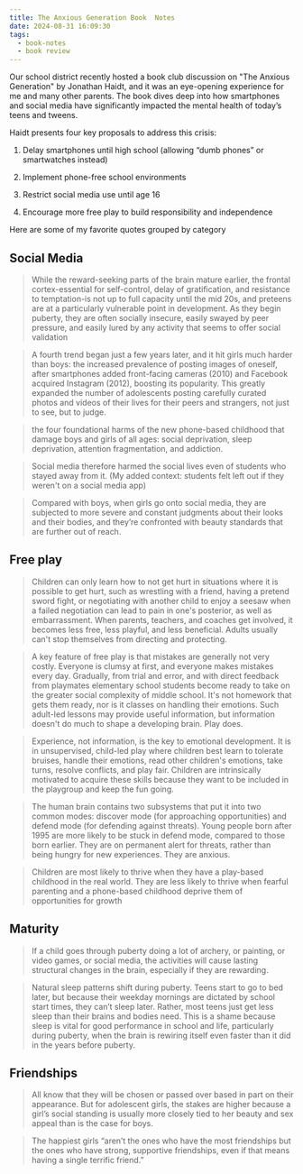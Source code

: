 ```yaml
---
title: The Anxious Generation Book  Notes
date: 2024-08-31 16:09:30
tags:
  - book-notes
  - book review
---
```


Our school district recently hosted a book club discussion on "The Anxious Generation" by Jonathan Haidt, and it was an eye-opening experience for me and many other parents. The book dives deep into how smartphones and social media have significantly impacted the mental health of today’s teens and tweens.

Haidt presents four key proposals to address this crisis:

1. Delay smartphones until high school (allowing “dumb phones” or smartwatches instead)

2. Implement phone-free school environments

3. Restrict social media use until age 16

4. Encourage more free play to build responsibility and independence

Here are some of my favorite quotes grouped by category

## Social Media

> While the reward-seeking parts of the brain mature earlier, the frontal cortex-essential for self-control, delay of gratification, and resistance to temptation-is not up to full capacity until the mid 20s, and preteens are at a particularly vulnerable point in development. As they begin puberty, they are often socially insecure, easily swayed by peer pressure, and easily lured by any activity that seems to offer social validation

> A fourth trend began just a few years later, and it hit girls much harder than boys: the increased prevalence of posting images of oneself, after smartphones added front-facing cameras (2010) and Facebook acquired Instagram (2012), boosting its popularity. This greatly expanded the number of adolescents posting carefully curated photos and videos of their lives for their peers and strangers, not just to see, but to judge.

> the four foundational harms of the new phone-based childhood that damage boys and girls of all ages: social deprivation, sleep deprivation, attention fragmentation, and addiction.

> Social media therefore harmed the social lives even of students who stayed away from it. (My added context: students felt left out if they weren't on a social media app)

> Compared with boys, when girls go onto social media, they are subjected to more severe and constant judgments about their looks and their bodies, and they’re confronted with beauty standards that are further out of reach.

## Free play

> Children can only learn how to not get hurt in situations where it is possible to get hurt, such as wrestling with a friend, having a pretend sword fight, or negotiating with another child to enjoy a seesaw when a failed negotiation can lead to pain in one's posterior, as well as embarrassment. When parents, teachers, and coaches get involved, it becomes less free, less playful, and less beneficial. Adults usually can't stop themselves from directing and protecting.

> A key feature of free play is that mistakes are generally not very costly. Everyone is clumsy at first, and everyone makes mistakes every day. Gradually, from trial and error, and with direct feedback from playmates elementary school students become ready to take on the greater social complexity of middle school. It's not homework that gets them ready, nor is it classes on handling their emotions. Such adult-led lessons may provide useful information, but information doesn't do much to shape a developing brain. Play does.

> Experience, not information, is the key to emotional development. It is in unsupervised, child-led play where children best learn to tolerate bruises, handle their emotions, read other children's emotions, take turns, resolve conflicts, and play fair. Children are intrinsically motivated to acquire these skills because they want to be included in the playgroup and keep the fun going.

> The human brain contains two subsystems that put it into two common modes: discover mode (for approaching opportunities) and defend mode (for defending against threats). Young people born after 1995 are more likely to be stuck in defend mode, compared to those born earlier. They are on permanent alert for threats, rather than being hungry for new experiences. They are anxious.

> Children are most likely to thrive when they have a play-based childhood in the real world. They are less likely to thrive when fearful parenting and a phone-based childhood deprive them of opportunities for growth

## Maturity

> If a child goes through puberty doing a lot of archery, or painting, or video games, or social media, the activities will cause lasting structural changes in the brain, especially if they are rewarding.

> Natural sleep patterns shift during puberty. Teens start to go to bed later, but because their weekday mornings are dictated by school start times, they can’t sleep later. Rather, most teens just get less sleep than their brains and bodies need. This is a shame because sleep is vital for good performance in school and life, particularly during puberty, when the brain is rewiring itself even faster than it did in the years before puberty.

## Friendships

> All know that they will be chosen or passed over based in part on their appearance. But for adolescent girls, the stakes are higher because a girl’s social standing is usually more closely tied to her beauty and sex appeal than is the case for boys.

> The happiest girls “aren’t the ones who have the most friendships but the ones who have strong, supportive friendships, even if that means having a single terrific friend.”

